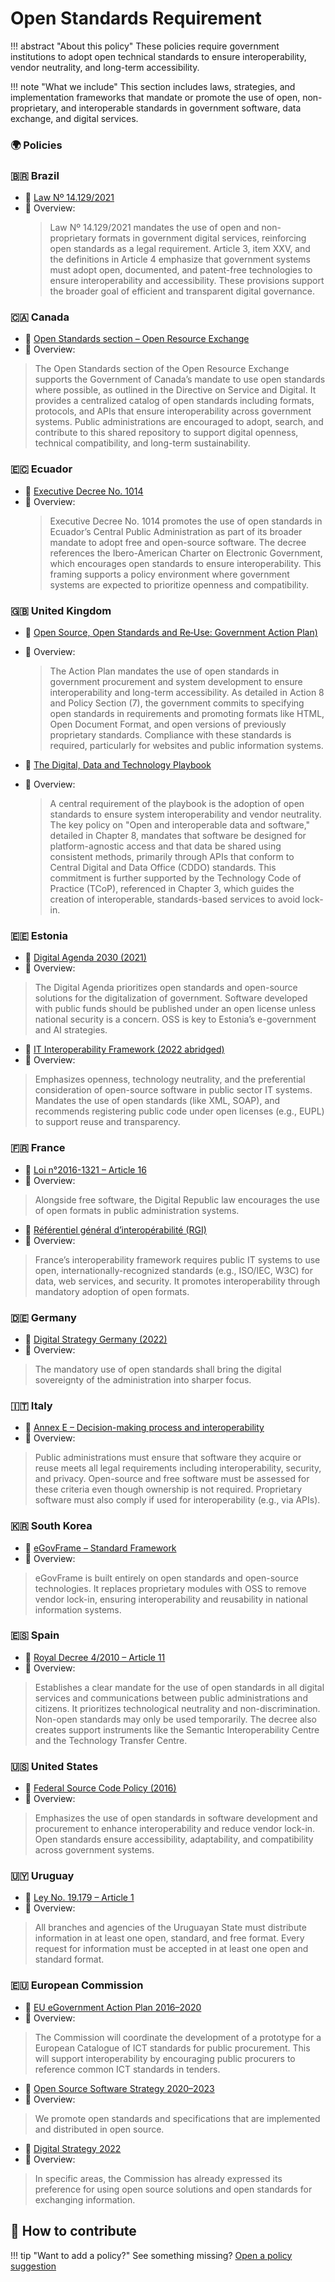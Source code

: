 # Open Standards Requirement

!!! abstract "About this policy"
      These policies require government institutions to adopt open technical standards to ensure interoperability, vendor neutrality, and long-term accessibility.
  
!!! note "What we include"
      This section includes laws, strategies, and implementation frameworks that mandate or promote the use of open, non-proprietary, and interoperable standards in government software, data exchange, and digital services. 
      
### 🌍  Policies

### 🇧🇷 Brazil

* 🔗 [Law Nº 14.129/2021](https://www.planalto.gov.br/ccivil_03/_ato2019-2022/2021/lei/l14129.htm)
* 📄 Overview:
  > Law Nº 14.129/2021 mandates the use of open and non-proprietary formats in government digital services, reinforcing open standards as a legal requirement. Article 3, item XXV, and the definitions in Article 4 emphasize that government systems must adopt open, documented, and patent-free technologies to ensure interoperability and accessibility. These provisions support the broader goal of efficient and transparent digital governance.

### 🇨🇦 Canada

* 🔗 [Open Standards section – Open Resource Exchange](https://code.open.canada.ca/en/open-standards.html)
* 📄 Overview:
> The Open Standards section of the Open Resource Exchange supports the Government of Canada’s mandate to use open standards where possible, as outlined in the Directive on Service and Digital. It provides a centralized catalog of open standards including formats, protocols, and APIs that ensure interoperability across government systems. Public administrations are encouraged to adopt, search, and contribute to this shared repository to support digital openness, technical compatibility, and long-term sustainability.

### 🇪🇨 Ecuador

* 🔗 [Executive Decree No. 1014](https://web.gestiondocumental.gob.ec/wp-content/uploads/2020/08/Decreto-Ejecutivo-N-1014.pdf)
* 📄 Overview:
  > Executive Decree No. 1014 promotes the use of open standards in Ecuador’s Central Public Administration as part of its broader mandate to adopt free and open-source software. The decree references the Ibero-American Charter on Electronic Government, which encourages open standards to ensure interoperability. This framing supports a policy environment where government systems are expected to prioritize openness and compatibility.


### 🇬🇧 United Kingdom

* 🔗 [Open Source, Open Standards and Re‑Use: Government Action Plan)](https://assets.publishing.service.gov.uk/media/5a789aade5274a277e68e04d/open_source.pdf)
* 📄 Overview:
  > The Action Plan mandates the use of open standards in government procurement and system development to ensure interoperability and long-term accessibility. As detailed in Action 8 and Policy Section (7), the government commits to specifying open standards in requirements and promoting formats like HTML, Open Document Format, and open versions of previously proprietary standards. Compliance with these standards is required, particularly for websites and public information systems.

* 🔗 [The Digital, Data and Technology Playbook](https://www.gov.uk/government/publications/the-digital-data-and-technology-playbook/the-digital-data-and-technology-playbook)
* 📄 Overview:
  > A central requirement of the playbook is the adoption of open standards to ensure system interoperability and vendor neutrality. The key policy on "Open and interoperable data and software," detailed in Chapter 8, mandates that software be designed for platform-agnostic access and that data be shared using consistent methods, primarily through APIs that conform to Central Digital and Data Office (CDDO) standards. This commitment is further supported by the Technology Code of Practice (TCoP), referenced in Chapter 3, which guides the creation of interoperable, standards-based services to avoid lock-in.

### 🇪🇪 Estonia

* 🔗 [Digital Agenda 2030 (2021)](https://interoperable-europe.ec.europa.eu/sites/default/files/inline-files/OSS%20Country%20Intelligence%20Report%20Estonia%202025.pdf)
* 📄 Overview:
> The Digital Agenda prioritizes open standards and open-source solutions for the digitalization of government. Software developed with public funds should be published under an open license unless national security is a concern. OSS is key to Estonia’s e-government and AI strategies.

* 🔗 [IT Interoperability Framework (2022 abridged)](https://www.stat.ee/sites/default/files/2022-11/Estonian%20IT%20Interoperability%20Framework%20-%20Abridgement%20of%20Version%203.0.pdf)
* 📄 Overview:
> Emphasizes openness, technology neutrality, and the preferential consideration of open-source software in public sector IT systems. Mandates the use of open standards (like XML, SOAP), and recommends registering public code under open licenses (e.g., EUPL) to support reuse and transparency.


### 🇫🇷 France

* 🔗 [Loi n°2016-1321 – Article 16](https://www.legifrance.gouv.fr/jorf/id/JORFTEXT000033202746#:~:text=Les%20administrations%20mentionn%C3%A9es%20au%20premier,compter%20du%201er%20janvier%202018)
* 📄 Overview:
> Alongside free software, the Digital Republic law encourages the use of open formats in public administration systems.

* 🔗 [Référentiel général d’interopérabilité (RGI)](https://www.numerique.gouv.fr/offre-accompagnement/reference-interoperabilite-rgi/)
* 📄 Overview:
> France’s interoperability framework requires public IT systems to use open, internationally-recognized standards (e.g., ISO/IEC, W3C) for data, web services, and security. It promotes interoperability through mandatory adoption of open formats.


### 🇩🇪 Germany

* 🔗 [Digital Strategy Germany (2022)](https://www.bmv.de/SharedDocs/DE/Anlage/K/presse/063-digitalstrategie.pdf?__blob=publicationFile)
* 📄 Overview:
> The mandatory use of open standards shall bring the digital sovereignty of the administration into sharper focus.

### 🇮🇹 Italy

* 🔗 [Annex E – Decision-making process and interoperability](https://docs.italia.it/italia/developers-italia/gl-acquisition-and-reuse-software-for-pa-docs/en/stabile/attachments/annex-E-Summary-table-of-the-elements-required-for-the-decision-making-process.html)
* 📄 Overview:
> Public administrations must ensure that software they acquire or reuse meets all legal requirements including interoperability, security, and privacy. Open-source and free software must be assessed for these criteria even though ownership is not required. Proprietary software must also comply if used for interoperability (e.g., via APIs).


### 🇰🇷 South Korea

* 🔗 [eGovFrame – Standard Framework](https://www.egovframe.go.kr/eng/sub.do?menuNo=2#:~:text=The%20eGovernment%20Standard%20Framework%20has,reusability%20of%20National%20Information%20Systems)
* 📄 Overview:
> eGovFrame is built entirely on open standards and open-source technologies. It replaces proprietary modules with OSS to remove vendor lock-in, ensuring interoperability and reusability in national information systems.

### 🇪🇸 Spain

* 🔗 [Royal Decree 4/2010 – Article 11](https://www.boe.es/buscar/act.php?id=BOE-A-2010-1331)
* 📄 Overview:
> Establishes a clear mandate for the use of open standards in all digital services and communications between public administrations and citizens. It prioritizes technological neutrality and non-discrimination. Non-open standards may only be used temporarily. The decree also creates support instruments like the Semantic Interoperability Centre and the Technology Transfer Centre.


### 🇺🇸 United States

* 🔗 [Federal Source Code Policy (2016)](https://obamawhitehouse.archives.gov/sites/default/files/omb/memoranda/2016/m_16_21.pdf)
* 📄 Overview:
> Emphasizes the use of open standards in software development and procurement to enhance interoperability and reduce vendor lock-in. Open standards ensure accessibility, adaptability, and compatibility across government systems.

### 🇺🇾 Uruguay

* 🔗 [Ley No. 19.179 – Article 1](https://www.impo.com.uy/bases/leyes/19179-2013)
* 📄 Overview:
> All branches and agencies of the Uruguayan State must distribute information in at least one open, standard, and free format. Every request for information must be accepted in at least one open and standard format.


### 🇪🇺 European Commission

* 🔗 [EU eGovernment Action Plan 2016–2020](https://eur-lex.europa.eu/legal-content/EN/TXT/HTML/?uri=CELEX:52016DC0179)
* 📄 Overview:
> The Commission will coordinate the development of a prototype for a European Catalogue of ICT standards for public procurement. This will support interoperability by encouraging public procurers to reference common ICT standards in tenders.

* 🔗 [Open Source Software Strategy 2020–2023](https://commission.europa.eu/document/download/97e59978-42c0-4b4a-9406-8f1a86837530_en?filename=en_ec_open_source_strategy_2020-2023.pdf)
* 📄 Overview:
> We promote open standards and specifications that are implemented and distributed in open source.

* 🔗 [Digital Strategy 2022](https://commission.europa.eu/document/download/d699a990-59c2-4ca2-8613-0abbed0962b5_fr?filename=C_2022_4388_1_FR_ACT&prefLang=en)
* 📄 Overview:
> In specific areas, the Commission has already expressed its preference for using open source solutions and open standards for exchanging information.


## 🤝 How to contribute
  
!!! tip "Want to add a policy?"
      See something missing? [Open a policy suggestion](https://github.com/EL-BID/OSS_policies/issues/new?template=policy-suggestion.yml)